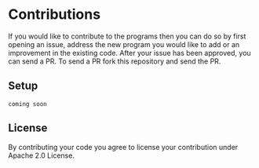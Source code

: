 # Contributions 

If you would like to contribute to the programs then you can do so by first opening an issue, address the new program you would like to add or an improvement in the existing code. After your issue has been approved, you can send a PR. To send a PR fork this repository and send the PR.

## Setup 

```
coming soon
```

## License 

By contributing your code you agree to license your contribution under Apache 2.0 License.

